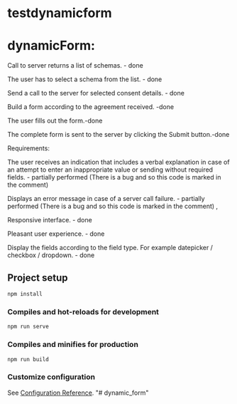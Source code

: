# testdynamicform
# dynamicForm:
Call to server returns a list of schemas. - done

The user has to select a schema from the list. - done

Send a call to the server for selected consent details. - done

Build a form according to the agreement received. -done

The user fills out the form.-done

The complete form is sent to the server by clicking the Submit button.-done

Requirements:

The user receives an indication that includes a verbal explanation in case of an attempt to enter an inappropriate value or sending without required fields. - partially performed (There is a bug and so this code is marked in the comment)

Displays an error message in case of a server call failure. - partially performed (There is a bug and so this code is marked in the comment) ,

Responsive interface. - done

Pleasant user experience. - done

Display the fields according to the field type. For example datepicker / checkbox / dropdown. - done
## Project setup
```
npm install
```

### Compiles and hot-reloads for development
```
npm run serve
```

### Compiles and minifies for production
```
npm run build
```

### Customize configuration
See [Configuration Reference](https://cli.vuejs.org/config/).
"# dynamic_form" 
